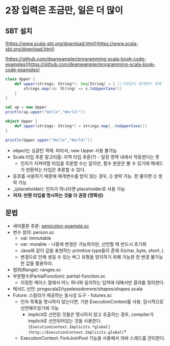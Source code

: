 # 2장 입력은 조금만, 일은 더 많이

## SBT 설치

[https://www.scala-sbt.org/download.html](https://www.scala-sbt.org/download.html)

[https://github.com/deanwampler/programming-scala-book-code-examples](https://github.com/deanwampler/programming-scala-book-code-examples)

```scala
class Upper {
	def upper(strings: String*): Seq[String] = { //가변길이 매개변수 목록
		strings.map((s: String) => s.toUpperCase())
	}
} 

val up = new Upper
println(up.upper("Hello","World!"))
```

```scala
object Upper {
	def upper(strings: String*) = strings.map(_.toUpperCase())
}

println(Upper.upper("Hello","World!"))
```

- object는 싱글턴 객체. 따라서, new Upper 사용 불가능
- Scala 타입 추론 알고리즘: 지역 타입 추론(?)  - 일정 영역 내에서 작동한다는 뜻
    - 인자가 지켜야할 타입을 추론할 수는 없지만, 함수 본문은 볼 수 있기에 메세드가 반환하는 타입은 추론할 수 있다.
- 등호를 사용하기 때문에 매개변수를 받지 않는 경우, () 생략 가능. 한 줄이면 {} 생략 가능
- _(placeholder): 인자가 하나라면 placeholder로 사용 가능
- **저자: 반환 타입을 명시하는 것을 더 권장 (명확성)**

## 문법

- 세미콜론 추론: [semicolon-example.sc](http://semicolon-example.sc)
- 변수 정의: person.sc
    - val: immutable
    - var: mutable - 나중에 변경은 가능하지만, 선언할 때 반드시 초기화
    - Java와 같이 값을 표현하는 primitive type들이 존재 X(char, byte, short..)
    - 변경으로 인해 생길 수 있는 버그 유형을 방지하기 위해 가능한 한 변경 불가능한 값을 활용하라.
- 범위(Range): ranges.sc
- 부분함수(PartialFunction): partial-function.sc
    - 지정한 케이스 절에서 어느 하나와 일치하는 입력에 대해서만 결과를 정의한다.
- 메서드 선언: progscala2/typelessdomore/shapes/shapes.scala
- Future: 스칼라가 제공하는 동시성 도구 - futures.sc
    - 인자 목록을 명시하지 않는다면, 기본 ExecutionContext를 사용. 암시적으로 선언해두었기에 가능
        - implicit로 선언된 것들은 명시하지 않고 호출하는 경우, compiler가 implicit로 선언되어있는 것을 사용한다. `[ExecutionContext.Implicits.*global](http://ExecutionContext.Implicits.global)`*
    - ExecutionContext: ForkJoinPool 기능을 사용해서 자바 스레드를 관리한다.
